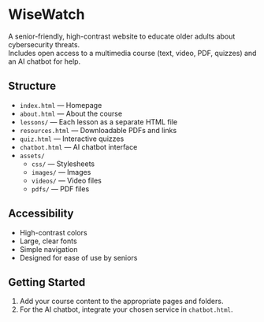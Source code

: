 # WiseWatch

A senior-friendly, high-contrast website to educate older adults about cybersecurity threats.  
Includes open access to a multimedia course (text, video, PDF, quizzes) and an AI chatbot for help.

## Structure

- `index.html` — Homepage
- `about.html` — About the course
- `lessons/` — Each lesson as a separate HTML file
- `resources.html` — Downloadable PDFs and links
- `quiz.html` — Interactive quizzes
- `chatbot.html` — AI chatbot interface
- `assets/`
  - `css/` — Stylesheets
  - `images/` — Images
  - `videos/` — Video files
  - `pdfs/` — PDF files

## Accessibility

- High-contrast colors
- Large, clear fonts
- Simple navigation
- Designed for ease of use by seniors

## Getting Started

1. Add your course content to the appropriate pages and folders.
2. For the AI chatbot, integrate your chosen service in `chatbot.html`.
